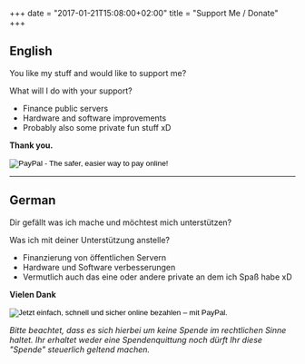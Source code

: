+++
date = "2017-01-21T15:08:00+02:00"
title = "Support Me / Donate"
+++

## English

You like my stuff and would like to support me?

What will I do with your support?

- Finance public servers
- Hardware and software improvements
- Probably also some private fun stuff xD

**Thank you.**

<!-- paypal-en -->
<form action="https://www.paypal.com/cgi-bin/webscr" method="post" target="_top">
<input type="hidden" name="cmd" value="_s-xclick">
<input type="hidden" name="hosted_button_id" value="ACGRGPUFRKDQA">
<input type="image" src="https://www.paypalobjects.com/en_US/i/btn/btn_donateCC_LG.gif" border="0" name="submit" alt="PayPal - The safer, easier way to pay online!">
<img alt="" border="0" src="https://www.paypalobjects.com/de_DE/i/scr/pixel.gif" width="1" height="1">
</form>
<!-- ./paypal-en -->

---

## German

Dir gefällt was ich mache und möchtest mich unterstützen?

Was ich mit deiner Unterstützung anstelle?

- Finanzierung von öffentlichen Servern
- Hardware und Software verbesserungen
- Vermutlich auch das eine oder andere private an dem ich Spaß habe xD

**Vielen Dank**

<!-- paypal-de -->
<form action="https://www.paypal.com/cgi-bin/webscr" method="post" target="_top">
<input type="hidden" name="cmd" value="_s-xclick">
<input type="hidden" name="hosted_button_id" value="2HQ4HW37ZZL7N">
<input type="image" src="https://www.paypalobjects.com/de_DE/DE/i/btn/btn_donateCC_LG.gif" border="0" name="submit" alt="Jetzt einfach, schnell und sicher online bezahlen – mit PayPal.">
<img alt="" border="0" src="https://www.paypalobjects.com/de_DE/i/scr/pixel.gif" width="1" height="1">
</form>
<!-- ./paypal-de -->

*Bitte beachtet, dass es sich hierbei um keine Spende im rechtlichen Sinne haltet.
Ihr erhaltet weder eine Spendenquittung noch dürft Ihr diese "Spende" steuerlich geltend machen.*
